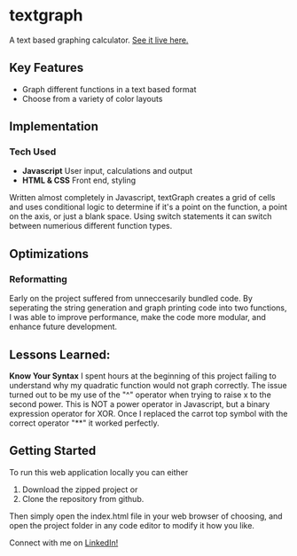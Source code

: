 # textgraph
A text based graphing calculator. [See it live here.](https://augustgrantham.github.io/textgraph/)


## Key Features

- Graph different functions in a text based format
- Choose from a variety of color layouts

## Implementation

### Tech Used
- **Javascript** User input, calculations and output
- **HTML & CSS** Front end, styling

Written almost completely in Javascript, textGraph creates a grid of cells and uses conditional logic to determine if it's a point on the function, a point on the axis, or just a blank space. Using switch statements it can switch between numerious different function types.

## Optimizations

### Reformatting
Early on the project suffered from unneccesarily bundled code. By seperating the string generation and graph printing code into two functions, I was able to improve performance, make the code more modular, and enhance future development.

## Lessons Learned:

**Know Your Syntax** I spent hours at the beginning of this project failing to understand why my quadratic function would not graph correctly. The issue turned out to be my use of the "^" operator when trying to raise x to the second power. This is NOT a power operator in Javascript, but a binary expression operator for XOR. Once I replaced the carrot top symbol with the correct operator "**" it worked perfectly.
## Getting Started
To run this web application locally you can either 

1. Download the zipped project 
or 
2. Clone the repository from github.

Then simply open the index.html file in your web browser of choosing, and open the project folder in any code editor to modify it how you like.

Connect with me on [LinkedIn!](https://www.linkedin.com/in/august-grantham-364a3b2b3?lipi=urn%3Ali%3Apage%3Ad_flagship3_profile_view_base_contact_details%3BmOSoKcrrTw6070%2B6LXdcMQ%3D%3D)


